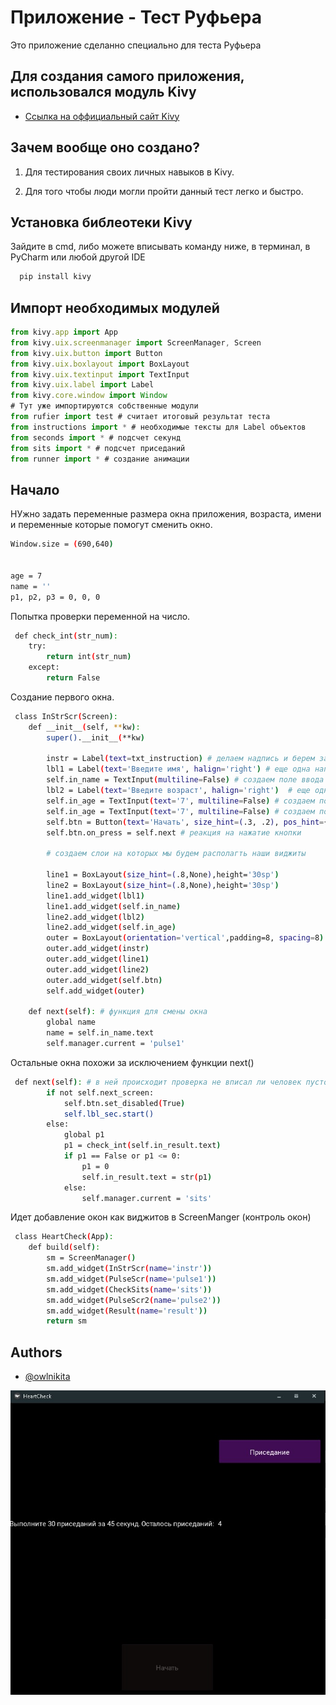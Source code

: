 # Приложение - Тест Руфьера

Это приложение сделанно специально для теста Руфьера 



## Для создания самого приложения, использовался модуль Kivy

 - [Ссылка на оффициальный сайт Kivy](https://kivy.org/#home)

## Зачем вообще оно создано?



1) Для тестирования своих личных навыков в Kivy.


2) Для того чтобы люди могли пройти данный тест легко и быстро.


## Установка библеотеки Kivy

Зайдите в cmd, либо можете вписывать команду ниже, в терминал, в PyCharm или любой другой IDE

```bash
  pip install kivy
```
    
## Импорт необходимых модулей

```javascript
from kivy.app import App
from kivy.uix.screenmanager import ScreenManager, Screen 
from kivy.uix.button import Button
from kivy.uix.boxlayout import BoxLayout
from kivy.uix.textinput import TextInput
from kivy.uix.label import Label
from kivy.core.window import Window
# Тут уже импортируются собственные модули
from rufier import test # считает итоговый результат теста
from instructions import * # необходимые тексты для Label объектов
from seconds import * # подсчет секунд
from sits import * # подсчет приседаний
from runner import * # создание анимации
```


## Начало
НУжно задать переменные размера окна приложения, возраста, имени и переменные которые помогут сменить окно.
```bash
Window.size = (690,640)


age = 7 
name = ''
p1, p2, p3 = 0, 0, 0
```
Попытка проверки переменной на число.

```bash
 def check_int(str_num):
    try:
        return int(str_num)
    except:
        return False
```
Создание первого окна.

```bash
 class InStrScr(Screen):
    def __init__(self, **kw):
        super().__init__(**kw)
        
        instr = Label(text=txt_instruction) # делаем надпись и берем заготовленный текст с модуля instructions 
        lbl1 = Label(text='Введите имя', halign='right') # еще одна напрись
        self.in_name = TextInput(multiline=False) # создаем поле ввода №1 
        lbl2 = Label(text='Введите возраст', halign='right')  # еще одна напрись
        self.in_age = TextInput(text='7', multiline=False) # создаем поле ввода №2
        self.in_age = TextInput(text='7', multiline=False) # создаем поле ввода №3
        self.btn = Button(text='Начать', size_hint=(.3, .2), pos_hint={'center_x': .5}, background_color=[.5,.1,1,7]) # создание кнопки
        self.btn.on_press = self.next # реакция на нажатие кнопки
        
        # создаем слои на которых мы будем располагть наши виджиты

        line1 = BoxLayout(size_hint=(.8,None),height='30sp')
        line2 = BoxLayout(size_hint=(.8,None),height='30sp')
        line1.add_widget(lbl1)
        line1.add_widget(self.in_name)
        line2.add_widget(lbl2)
        line2.add_widget(self.in_age)
        outer = BoxLayout(orientation='vertical',padding=8, spacing=8)
        outer.add_widget(instr)
        outer.add_widget(line1)
        outer.add_widget(line2)
        outer.add_widget(self.btn)
        self.add_widget(outer)
        
    def next(self): # функция для смены окна
        global name
        name = self.in_name.text
        self.manager.current = 'pulse1'
```

Остальные окна похожи за исключением функции next()
```bash 
 def next(self): # в ней происходит проверка не вписал ли человек пустое значение в пульс
        if not self.next_screen:
            self.btn.set_disabled(True)
            self.lbl_sec.start()
        else: 
            global p1
            p1 = check_int(self.in_result.text)
            if p1 == False or p1 <= 0:
                p1 = 0
                self.in_result.text = str(p1)
            else:
                self.manager.current = 'sits'
```
Идет добавление окон как виджитов в ScreenManger (контроль окон)
```bash 
 class HeartCheck(App):
    def build(self):
        sm = ScreenManager()
        sm.add_widget(InStrScr(name='instr'))
        sm.add_widget(PulseScr(name='pulse1'))
        sm.add_widget(CheckSits(name='sits'))
        sm.add_widget(PulseScr2(name='pulse2'))
        sm.add_widget(Result(name='result'))
        return sm
```


## Authors

- [@owlnikita](https://github.com/owlnikita)


![](imgs/1.jpg)

